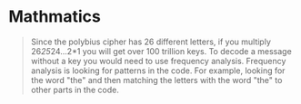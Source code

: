 # Mathmatics
> Since the polybius cipher has 26 different letters, if you multiply 26*25*24...2*1 you will get over 100 trillion keys. To decode a message without a key you would need to use frequency analysis. Frequency analysis is looking for patterns in the code. For example, looking for the word "the" and then matching the letters with the word "the" to other parts in the code.
